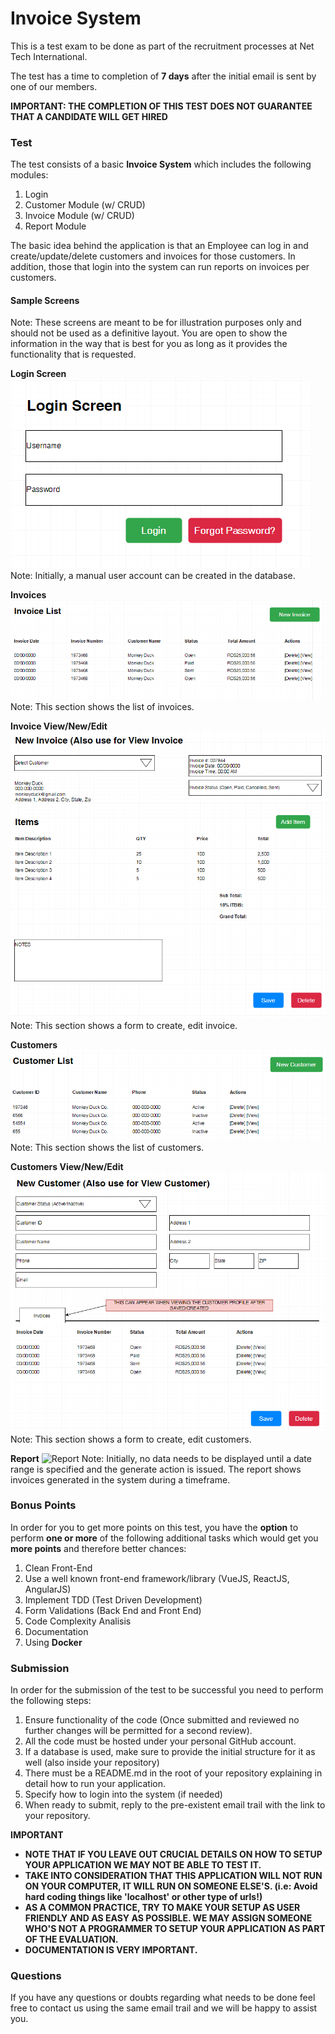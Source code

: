 # Invoice System

This is a test exam to be done as part of the recruitment processes at Net Tech International.

The test has a time to completion of **7 days** after the initial email is sent by one of our members.

**IMPORTANT: THE COMPLETION OF THIS TEST DOES NOT GUARANTEE THAT A CANDIDATE WILL GET HIRED**

### Test

The test consists of a basic **Invoice System** which includes the following modules:

1. Login
2. Customer Module (w/ CRUD)
3. Invoice Module (w/ CRUD)
4. Report Module

The basic idea behind the application is that an Employee can log in and create/update/delete customers and invoices for those customers. In addition, those that login into the system can run reports on invoices per customers. 

#### Sample Screens

Note: These screens are meant to be for illustration purposes only and should not be used as a definitive layout. You are open to show the information in the way that is best for you as long as it provides the functionality that is requested.

**Login Screen**
![Login](https://github.com/ntidev/invoice-test/blob/main/assets/login.png)
Note: Initially, a manual user account can be created in the database.

**Invoices**
![Invoices](https://github.com/ntidev/invoice-test/blob/main/assets/list_of_invoices.png)
Note: This section shows the list of invoices.

**Invoice View/New/Edit**
![Invoice View/Edit/New](https://github.com/ntidev/invoice-test/blob/main/assets/new_edit_invoice.png)
Note: This section shows a form to create, edit invoice. 

**Customers**
![Customers](https://github.com/ntidev/invoice-test/blob/main/assets/list_of_customers.png)
Note: This section shows the list of customers.

**Customers View/New/Edit**
![Customers View/Edit/New](https://github.com/ntidev/invoice-test/blob/main/assets/new_edit_customer.png)
Note: This section shows a form to create, edit customers. 

**Report**
![Report](https://github.com/ntidev/invoice-test/blob/main/assets/hour_report.png)
Note: Initially, no data needs to be displayed until a date range is specified and the generate action is issued. The report shows invoices generated in the system during a timeframe. 

### Bonus Points

In order for you to get more points on this test, you have the **option** to perform **one or more** of the following additional tasks which would get you **more points** and therefore better chances:

1. Clean Front-End
2. Use a well known front-end framework/library (VueJS, ReactJS, AngularJS)
3. Implement TDD (Test Driven Development)
4. Form Validations (Back End and Front End)
5. Code Complexity Analisis
6. Documentation
7. Using **Docker**

### Submission

In order for the submission of the test to be successful you need to perform the following steps:

1. Ensure functionality of the code (Once submitted and reviewed no further changes will be permitted for a second review).
2. All the code must be hosted under your personal GitHub account.
3. If a database is used, make sure to provide the initial structure for it as well (also inside your repository)
4. There must be a README.md in the root of your repository explaining in detail how to run your application.
5. Specify how to login into the system (if needed)
6. When ready to submit, reply to the pre-existent email trail with the link to your repository.

**IMPORTANT**
- **NOTE THAT IF YOU LEAVE OUT CRUCIAL DETAILS ON HOW TO SETUP YOUR APPLICATION WE MAY NOT BE ABLE TO TEST IT.**
- **TAKE INTO CONSIDERATION THAT THIS APPLICATION WILL NOT RUN ON YOUR COMPUTER, IT WILL RUN ON SOMEONE ELSE'S. (i.e: Avoid hard coding things like  'localhost' or other type of urls!)**
- **AS A COMMON PRACTICE, TRY TO MAKE YOUR SETUP AS USER FRIENDLY AND AS EASY AS POSSIBLE. WE MAY ASSIGN SOMEONE WHO'S NOT A PROGRAMMER TO SETUP YOUR APPLICATION AS PART OF THE EVALUATION.**
- **DOCUMENTATION IS VERY IMPORTANT.**


### Questions
If you have any questions or doubts regarding what needs to be done feel free to contact us using the same email trail and we will be happy to assist you.
